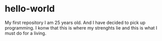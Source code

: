 # hello-world
My first repository
I am 25 years old. And I have decided to pick up programming. I konw that this is where my strenghts lie and this is what I must do for a living.

